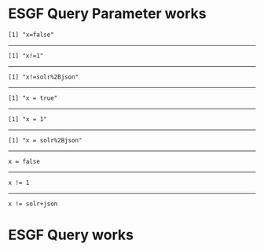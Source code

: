 # ESGF Query Parameter works

    [1] "x=false"

---

    [1] "x!=1"

---

    [1] "x!=solr%2Bjson"

---

    [1] "x = true"

---

    [1] "x = 1"

---

    [1] "x = solr%2Bjson"

---

    x = false

---

    x != 1

---

    x != solr+json

# ESGF Query works

    

